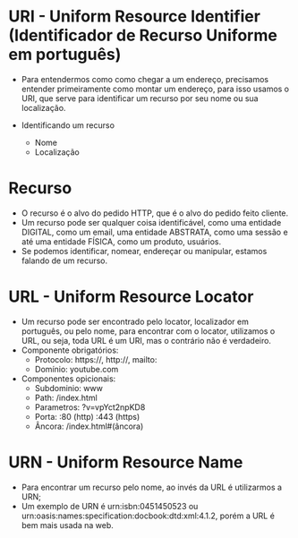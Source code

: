 # URI - Uniform Resource Identifier (Identificador de Recurso Uniforme em português)

- Para entendermos como como chegar a um endereço, precisamos entender primeiramente como montar um endereço, para isso usamos o URI, que serve para identificar um recurso por seu nome ou sua localização.

- Identificando um recurso
    - Nome
    - Localização

# Recurso
- O recurso é o alvo do pedido HTTP, que é o alvo do pedido feito cliente.
- Um recurso pode ser qualquer coisa identificável, como uma entidade DIGITAL, como um email, uma entidade ABSTRATA, como uma sessão e até uma entidade FÍSICA, como um produto, usuários.
- Se podemos identificar, nomear, endereçar ou manipular, estamos falando de um recurso.

# URL - Uniform Resource Locator
- Um recurso pode ser encontrado pelo locator, localizador em português, ou pelo nome, para encontrar com o locator, utilizamos o URL, ou seja, toda URL é um URI, mas o contrário não é verdadeiro.
- Componente obrigatórios: 
    - Protocolo: https://, http://, mailto:
    - Domínio: youtube.com
- Componentes opicionais:
    - Subdominio: www
    - Path: /index.html
    - Parametros: ?v=vpYct2npKD8
    - Porta: :80 (http) :443 (https)
    - Âncora: /index.html#(âncora)

# URN - Uniform Resource Name
- Para encontrar um recurso pelo nome, ao invés da URL é utilizarmos a URN; 
- Um exemplo de URN é urn:isbn:0451450523 ou urn:oasis:names:specification:docbook:dtd:xml:4.1.2, porém a URL é bem mais usada na web.
